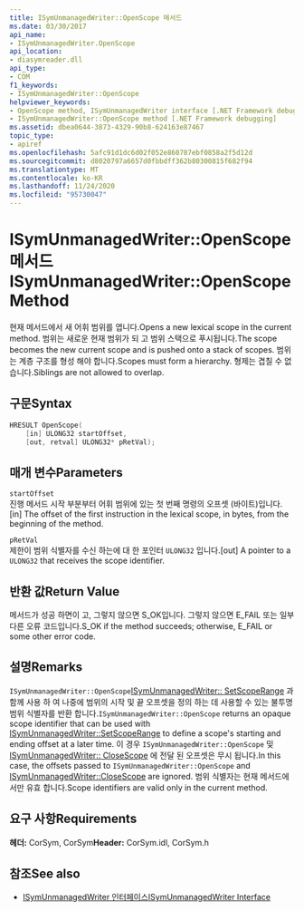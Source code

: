 ```yaml
---
title: ISymUnmanagedWriter::OpenScope 메서드
ms.date: 03/30/2017
api_name:
- ISymUnmanagedWriter.OpenScope
api_location:
- diasymreader.dll
api_type:
- COM
f1_keywords:
- ISymUnmanagedWriter::OpenScope
helpviewer_keywords:
- OpenScope method, ISymUnmanagedWriter interface [.NET Framework debugging]
- ISymUnmanagedWriter::OpenScope method [.NET Framework debugging]
ms.assetid: dbea0644-3873-4329-90b8-624163e87467
topic_type:
- apiref
ms.openlocfilehash: 5afc91d1dc6d02f052e860787ebf0858a2f5d12d
ms.sourcegitcommit: d8020797a6657d0fbbdff362b80300815f682f94
ms.translationtype: MT
ms.contentlocale: ko-KR
ms.lasthandoff: 11/24/2020
ms.locfileid: "95730047"
---
```

# <a name="isymunmanagedwriteropenscope-method"></a><span data-ttu-id="b8fac-102">ISymUnmanagedWriter::OpenScope 메서드</span><span class="sxs-lookup"><span data-stu-id="b8fac-102">ISymUnmanagedWriter::OpenScope Method</span></span>

<span data-ttu-id="b8fac-103">현재 메서드에서 새 어휘 범위를 엽니다.</span><span class="sxs-lookup"><span data-stu-id="b8fac-103">Opens a new lexical scope in the current method.</span></span> <span data-ttu-id="b8fac-104">범위는 새로운 현재 범위가 되 고 범위 스택으로 푸시됩니다.</span><span class="sxs-lookup"><span data-stu-id="b8fac-104">The scope becomes the new current scope and is pushed onto a stack of scopes.</span></span> <span data-ttu-id="b8fac-105">범위는 계층 구조를 형성 해야 합니다.</span><span class="sxs-lookup"><span data-stu-id="b8fac-105">Scopes must form a hierarchy.</span></span> <span data-ttu-id="b8fac-106">형제는 겹칠 수 없습니다.</span><span class="sxs-lookup"><span data-stu-id="b8fac-106">Siblings are not allowed to overlap.</span></span>  
  
## <a name="syntax"></a><span data-ttu-id="b8fac-107">구문</span><span class="sxs-lookup"><span data-stu-id="b8fac-107">Syntax</span></span>  
  
```cpp  
HRESULT OpenScope(  
    [in] ULONG32 startOffset,  
    [out, retval] ULONG32* pRetVal);  
```  
  
## <a name="parameters"></a><span data-ttu-id="b8fac-108">매개 변수</span><span class="sxs-lookup"><span data-stu-id="b8fac-108">Parameters</span></span>  

 `startOffset`  
 <span data-ttu-id="b8fac-109">진행 메서드 시작 부분부터 어휘 범위에 있는 첫 번째 명령의 오프셋 (바이트)입니다.</span><span class="sxs-lookup"><span data-stu-id="b8fac-109">[in] The offset of the first instruction in the lexical scope, in bytes, from the beginning of the method.</span></span>  
  
 `pRetVal`  
 <span data-ttu-id="b8fac-110">제한이 범위 식별자를 수신 하는에 대 한 포인터 `ULONG32` 입니다.</span><span class="sxs-lookup"><span data-stu-id="b8fac-110">[out] A pointer to a `ULONG32` that receives the scope identifier.</span></span>  
  
## <a name="return-value"></a><span data-ttu-id="b8fac-111">반환 값</span><span class="sxs-lookup"><span data-stu-id="b8fac-111">Return Value</span></span>  

 <span data-ttu-id="b8fac-112">메서드가 성공 하면이 고, 그렇지 않으면 S_OK입니다. 그렇지 않으면 E_FAIL 또는 일부 다른 오류 코드입니다.</span><span class="sxs-lookup"><span data-stu-id="b8fac-112">S_OK if the method succeeds; otherwise, E_FAIL or some other error code.</span></span>  
  
## <a name="remarks"></a><span data-ttu-id="b8fac-113">설명</span><span class="sxs-lookup"><span data-stu-id="b8fac-113">Remarks</span></span>  

 <span data-ttu-id="b8fac-114">`ISymUnmanagedWriter::OpenScope`[ISymUnmanagedWriter:: SetScopeRange](isymunmanagedwriter-setscoperange-method.md) 과 함께 사용 하 여 나중에 범위의 시작 및 끝 오프셋을 정의 하는 데 사용할 수 있는 불투명 범위 식별자를 반환 합니다.</span><span class="sxs-lookup"><span data-stu-id="b8fac-114">`ISymUnmanagedWriter::OpenScope` returns an opaque scope identifier that can be used with [ISymUnmanagedWriter::SetScopeRange](isymunmanagedwriter-setscoperange-method.md) to define a scope's starting and ending offset at a later time.</span></span> <span data-ttu-id="b8fac-115">이 경우 `ISymUnmanagedWriter::OpenScope` 및 [ISymUnmanagedWriter:: CloseScope](isymunmanagedwriter-closescope-method.md) 에 전달 된 오프셋은 무시 됩니다.</span><span class="sxs-lookup"><span data-stu-id="b8fac-115">In this case, the offsets passed to `ISymUnmanagedWriter::OpenScope` and [ISymUnmanagedWriter::CloseScope](isymunmanagedwriter-closescope-method.md) are ignored.</span></span> <span data-ttu-id="b8fac-116">범위 식별자는 현재 메서드에서만 유효 합니다.</span><span class="sxs-lookup"><span data-stu-id="b8fac-116">Scope identifiers are valid only in the current method.</span></span>  
  
## <a name="requirements"></a><span data-ttu-id="b8fac-117">요구 사항</span><span class="sxs-lookup"><span data-stu-id="b8fac-117">Requirements</span></span>  

 <span data-ttu-id="b8fac-118">**헤더:** CorSym, CorSym</span><span class="sxs-lookup"><span data-stu-id="b8fac-118">**Header:** CorSym.idl, CorSym.h</span></span>  
  
## <a name="see-also"></a><span data-ttu-id="b8fac-119">참조</span><span class="sxs-lookup"><span data-stu-id="b8fac-119">See also</span></span>

- [<span data-ttu-id="b8fac-120">ISymUnmanagedWriter 인터페이스</span><span class="sxs-lookup"><span data-stu-id="b8fac-120">ISymUnmanagedWriter Interface</span></span>](isymunmanagedwriter-interface.md)
